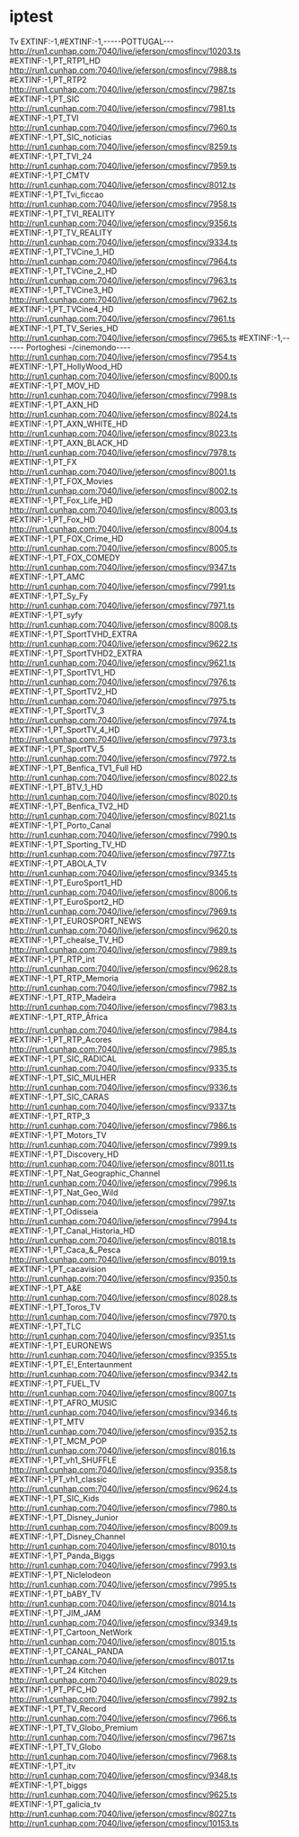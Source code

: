 # iptest
Tv
EXTINF:-1,#EXTINF:-1,-----POTTUGAL---
http://run1.cunhap.com:7040/live/jeferson/cmosfincv/10203.ts
#EXTINF:-1,PT_RTP1_HD
http://run1.cunhap.com:7040/live/jeferson/cmosfincv/7988.ts
#EXTINF:-1,PT_RTP2
http://run1.cunhap.com:7040/live/jeferson/cmosfincv/7987.ts
#EXTINF:-1,PT_SIC
http://run1.cunhap.com:7040/live/jeferson/cmosfincv/7981.ts
#EXTINF:-1,PT_TVI
http://run1.cunhap.com:7040/live/jeferson/cmosfincv/7960.ts
#EXTINF:-1,PT_SIC_noticias
http://run1.cunhap.com:7040/live/jeferson/cmosfincv/8259.ts
#EXTINF:-1,PT_TVI_24
http://run1.cunhap.com:7040/live/jeferson/cmosfincv/7959.ts
#EXTINF:-1,PT_CMTV
http://run1.cunhap.com:7040/live/jeferson/cmosfincv/8012.ts
#EXTINF:-1,PT_Tvi_ficcao
http://run1.cunhap.com:7040/live/jeferson/cmosfincv/7958.ts
#EXTINF:-1,PT_TVI_REALITY
http://run1.cunhap.com:7040/live/jeferson/cmosfincv/9356.ts
#EXTINF:-1,PT_TV_REALITY
http://run1.cunhap.com:7040/live/jeferson/cmosfincv/9334.ts
#EXTINF:-1,PT_TVCine_1_HD
http://run1.cunhap.com:7040/live/jeferson/cmosfincv/7964.ts
#EXTINF:-1,PT_TVCine_2_HD
http://run1.cunhap.com:7040/live/jeferson/cmosfincv/7963.ts
#EXTINF:-1,PT_TVCine3_HD
http://run1.cunhap.com:7040/live/jeferson/cmosfincv/7962.ts
#EXTINF:-1,PT_TVCine4_HD
http://run1.cunhap.com:7040/live/jeferson/cmosfincv/7961.ts
#EXTINF:-1,PT_TV_Series_HD
http://run1.cunhap.com:7040/live/jeferson/cmosfincv/7965.ts
#EXTINF:-1,------ Portoghesi -/cinemondo----
http://run1.cunhap.com:7040/live/jeferson/cmosfincv/7954.ts
#EXTINF:-1,PT_HollyWood_HD
http://run1.cunhap.com:7040/live/jeferson/cmosfincv/8000.ts
#EXTINF:-1,PT_MOV_HD
http://run1.cunhap.com:7040/live/jeferson/cmosfincv/7998.ts
#EXTINF:-1,PT_AXN_HD
http://run1.cunhap.com:7040/live/jeferson/cmosfincv/8024.ts
#EXTINF:-1,PT_AXN_WHITE_HD
http://run1.cunhap.com:7040/live/jeferson/cmosfincv/8023.ts
#EXTINF:-1,PT_AXN_BLACK_HD
http://run1.cunhap.com:7040/live/jeferson/cmosfincv/7978.ts
#EXTINF:-1,PT_FX
http://run1.cunhap.com:7040/live/jeferson/cmosfincv/8001.ts
#EXTINF:-1,PT_FOX_Movies
http://run1.cunhap.com:7040/live/jeferson/cmosfincv/8002.ts
#EXTINF:-1,PT_Fox_Life_HD
http://run1.cunhap.com:7040/live/jeferson/cmosfincv/8003.ts
#EXTINF:-1,PT_Fox_HD
http://run1.cunhap.com:7040/live/jeferson/cmosfincv/8004.ts
#EXTINF:-1,PT_FOX_Crime_HD
http://run1.cunhap.com:7040/live/jeferson/cmosfincv/8005.ts
#EXTINF:-1,PT_FOX_COMEDY
http://run1.cunhap.com:7040/live/jeferson/cmosfincv/9347.ts
#EXTINF:-1,PT_AMC
http://run1.cunhap.com:7040/live/jeferson/cmosfincv/7991.ts
#EXTINF:-1,PT_Sy_Fy
http://run1.cunhap.com:7040/live/jeferson/cmosfincv/7971.ts
#EXTINF:-1,PT_syfy
http://run1.cunhap.com:7040/live/jeferson/cmosfincv/8008.ts
#EXTINF:-1,PT_SportTVHD_EXTRA
http://run1.cunhap.com:7040/live/jeferson/cmosfincv/9622.ts
#EXTINF:-1,PT_SportTVHD2_EXTRA
http://run1.cunhap.com:7040/live/jeferson/cmosfincv/9621.ts
#EXTINF:-1,PT_SportTV1_HD
http://run1.cunhap.com:7040/live/jeferson/cmosfincv/7976.ts
#EXTINF:-1,PT_SportTV2_HD
http://run1.cunhap.com:7040/live/jeferson/cmosfincv/7975.ts
#EXTINF:-1,PT_SportTV_3
http://run1.cunhap.com:7040/live/jeferson/cmosfincv/7974.ts
#EXTINF:-1,PT_SportTV_4_HD
http://run1.cunhap.com:7040/live/jeferson/cmosfincv/7973.ts
#EXTINF:-1,PT_SportTV_5
http://run1.cunhap.com:7040/live/jeferson/cmosfincv/7972.ts
#EXTINF:-1,PT_Benfica_TV1_Full HD
http://run1.cunhap.com:7040/live/jeferson/cmosfincv/8022.ts
#EXTINF:-1,PT_BTV_1_HD
http://run1.cunhap.com:7040/live/jeferson/cmosfincv/8020.ts
#EXTINF:-1,PT_Benfica_TV2_HD
http://run1.cunhap.com:7040/live/jeferson/cmosfincv/8021.ts
#EXTINF:-1,PT_Porto_Canal
http://run1.cunhap.com:7040/live/jeferson/cmosfincv/7990.ts
#EXTINF:-1,PT_Sporting_TV_HD
http://run1.cunhap.com:7040/live/jeferson/cmosfincv/7977.ts
#EXTINF:-1,PT_ABOLA_TV
http://run1.cunhap.com:7040/live/jeferson/cmosfincv/9345.ts
#EXTINF:-1,PT_EuroSport1_HD
http://run1.cunhap.com:7040/live/jeferson/cmosfincv/8006.ts
#EXTINF:-1,PT_EuroSport2_HD
http://run1.cunhap.com:7040/live/jeferson/cmosfincv/7969.ts
#EXTINF:-1,PT_EUROSPORT_NEWS
http://run1.cunhap.com:7040/live/jeferson/cmosfincv/9620.ts
#EXTINF:-1,PT_chealse_TV_HD
http://run1.cunhap.com:7040/live/jeferson/cmosfincv/7989.ts
#EXTINF:-1,PT_RTP_int
http://run1.cunhap.com:7040/live/jeferson/cmosfincv/9628.ts
#EXTINF:-1,PT_RTP_Memoria
http://run1.cunhap.com:7040/live/jeferson/cmosfincv/7982.ts
#EXTINF:-1,PT_RTP_Madeira
http://run1.cunhap.com:7040/live/jeferson/cmosfincv/7983.ts
#EXTINF:-1,PT_RTP_Ãfrica
http://run1.cunhap.com:7040/live/jeferson/cmosfincv/7984.ts
#EXTINF:-1,PT_RTP_Acores
http://run1.cunhap.com:7040/live/jeferson/cmosfincv/7985.ts
#EXTINF:-1,PT_SIC_RADICAL
http://run1.cunhap.com:7040/live/jeferson/cmosfincv/9335.ts
#EXTINF:-1,PT_SIC_MULHER
http://run1.cunhap.com:7040/live/jeferson/cmosfincv/9336.ts
#EXTINF:-1,PT_SIC_CARAS
http://run1.cunhap.com:7040/live/jeferson/cmosfincv/9337.ts
#EXTINF:-1,PT_RTP_3
http://run1.cunhap.com:7040/live/jeferson/cmosfincv/7986.ts
#EXTINF:-1,PT_Motors_TV
http://run1.cunhap.com:7040/live/jeferson/cmosfincv/7999.ts
#EXTINF:-1,PT_Discovery_HD
http://run1.cunhap.com:7040/live/jeferson/cmosfincv/8011.ts
#EXTINF:-1,PT_Nat_Geographic_Channel
http://run1.cunhap.com:7040/live/jeferson/cmosfincv/7996.ts
#EXTINF:-1,PT_Nat_Geo_Wild
http://run1.cunhap.com:7040/live/jeferson/cmosfincv/7997.ts
#EXTINF:-1,PT_Odisseia
http://run1.cunhap.com:7040/live/jeferson/cmosfincv/7994.ts
#EXTINF:-1,PT_Canal_Historia_HD
http://run1.cunhap.com:7040/live/jeferson/cmosfincv/8018.ts
#EXTINF:-1,PT_Caca_&_Pesca
http://run1.cunhap.com:7040/live/jeferson/cmosfincv/8019.ts
#EXTINF:-1,PT_cacavision
http://run1.cunhap.com:7040/live/jeferson/cmosfincv/9350.ts
#EXTINF:-1,PT_A&E
http://run1.cunhap.com:7040/live/jeferson/cmosfincv/8028.ts
#EXTINF:-1,PT_Toros_TV
http://run1.cunhap.com:7040/live/jeferson/cmosfincv/7970.ts
#EXTINF:-1,PT_TLC
http://run1.cunhap.com:7040/live/jeferson/cmosfincv/9351.ts
#EXTINF:-1,PT_EURONEWS
http://run1.cunhap.com:7040/live/jeferson/cmosfincv/9355.ts
#EXTINF:-1,PT_E!_Entertaunment
http://run1.cunhap.com:7040/live/jeferson/cmosfincv/9342.ts
#EXTINF:-1,PT_FUEL_TV
http://run1.cunhap.com:7040/live/jeferson/cmosfincv/8007.ts
#EXTINF:-1,PT_AFRO_MUSIC
http://run1.cunhap.com:7040/live/jeferson/cmosfincv/9346.ts
#EXTINF:-1,PT_MTV
http://run1.cunhap.com:7040/live/jeferson/cmosfincv/9352.ts
#EXTINF:-1,PT_MCM_POP
http://run1.cunhap.com:7040/live/jeferson/cmosfincv/8016.ts
#EXTINF:-1,PT_vh1_SHUFFLE
http://run1.cunhap.com:7040/live/jeferson/cmosfincv/9358.ts
#EXTINF:-1,PT_vh1_classic
http://run1.cunhap.com:7040/live/jeferson/cmosfincv/9624.ts
#EXTINF:-1,PT_SIC_Kids
http://run1.cunhap.com:7040/live/jeferson/cmosfincv/7980.ts
#EXTINF:-1,PT_Disney_Junior
http://run1.cunhap.com:7040/live/jeferson/cmosfincv/8009.ts
#EXTINF:-1,PT_Disney_Channel
http://run1.cunhap.com:7040/live/jeferson/cmosfincv/8010.ts
#EXTINF:-1,PT_Panda_Biggs
http://run1.cunhap.com:7040/live/jeferson/cmosfincv/7993.ts
#EXTINF:-1,PT_Niclelodeon
http://run1.cunhap.com:7040/live/jeferson/cmosfincv/7995.ts
#EXTINF:-1,PT_bABY_TV
http://run1.cunhap.com:7040/live/jeferson/cmosfincv/8014.ts
#EXTINF:-1,PT_JIM_JAM
http://run1.cunhap.com:7040/live/jeferson/cmosfincv/9349.ts
#EXTINF:-1,PT_Cartoon_NetWork
http://run1.cunhap.com:7040/live/jeferson/cmosfincv/8015.ts
#EXTINF:-1,PT_CANAL_PANDA
http://run1.cunhap.com:7040/live/jeferson/cmosfincv/8017.ts
#EXTINF:-1,PT_24 Kitchen
http://run1.cunhap.com:7040/live/jeferson/cmosfincv/8029.ts
#EXTINF:-1,PT_PFC_HD
http://run1.cunhap.com:7040/live/jeferson/cmosfincv/7992.ts
#EXTINF:-1,PT_TV_Record
http://run1.cunhap.com:7040/live/jeferson/cmosfincv/7966.ts
#EXTINF:-1,PT_TV_Globo_Premium
http://run1.cunhap.com:7040/live/jeferson/cmosfincv/7967.ts
#EXTINF:-1,PT_TV_Globo
http://run1.cunhap.com:7040/live/jeferson/cmosfincv/7968.ts
#EXTINF:-1,PT_itv
http://run1.cunhap.com:7040/live/jeferson/cmosfincv/9348.ts
#EXTINF:-1,PT_biggs
http://run1.cunhap.com:7040/live/jeferson/cmosfincv/9625.ts
#EXTINF:-1,PT_galicia_tv
http://run1.cunhap.com:7040/live/jeferson/cmosfincv/8027.ts
http://run1.cunhap.com:7040/live/jeferson/cmosfincv/10153.ts

